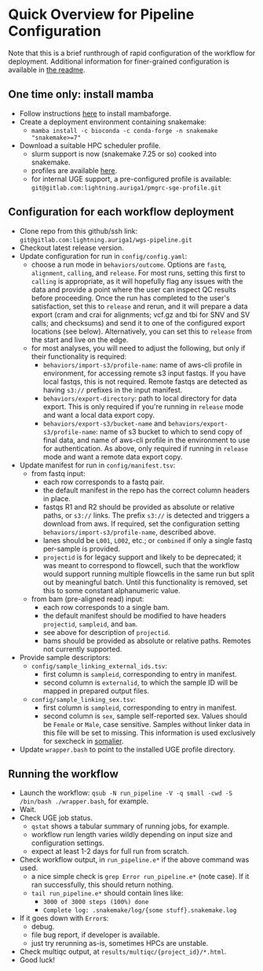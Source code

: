 # Quick Overview for Pipeline Configuration

Note that this is a brief runthrough of rapid configuration
of the workflow for deployment. Additional information for
finer-grained configuration is available in [the readme](README.md).

## One time only: install mamba
- Follow instructions [here](https://mamba.readthedocs.io/en/latest/installation.html) to install mambaforge.
- Create a deployment environment containing snakemake:
    - `mamba install -c bioconda -c conda-forge -n snakemake "snakemake>=7"`
- Download a suitable HPC scheduler profile.
    - slurm support is now (snakemake 7.25 or so) cooked into snakemake.
    - profiles are available [here](https://github.com/Snakemake-Profiles).
    - for internal UGE support, a pre-configured profile is available: `git@gitlab.com:lightning.auriga1/pmgrc-sge-profile.git`

## Configuration for each workflow deployment
- Clone repo from this github/ssh link: `git@gitlab.com:lightning.auriga1/wgs-pipeline.git`
- Checkout latest release version.
- Update configuration for run in `config/config.yaml`:
    - choose a run mode in `behaviors/outcome`. Options are `fastq`, `alignment`, `calling`, and `release`.
      For most runs, setting this first to `calling` is appropriate, as it will hopefully flag any issues
      with the data and provide a point where the user can inspect QC results before proceeding. Once the
      run has completed to the user's satisfaction, set this to `release` and rerun, and it will prepare
      a data export (cram and crai for alignments; vcf.gz and tbi for SNV and SV calls; and checksums)
      and send it to one of the configured export locations (see below). Alternatively, you can set this
      to `release` from the start and live on the edge.
    - for most analyses, you will need to adjust the following, but only if their functionality is required:
        - `behaviors/import-s3/profile-name`: name of aws-cli profile in environment, for accessing remote s3 input fastqs.
          If you have local fastqs, this is not required. Remote fastqs are detected as having `s3://` prefixes
          in the input manifest.
        - `behaviors/export-directory`: path to local directory for data export. This is only required if you're running
          in `release` mode and want a local data export copy.
        - `behaviors/export-s3/bucket-name` and `behaviors/export-s3/profile-name`: name of s3 bucket to which to send copy
          of final data, and name of aws-cli profile in the environment to use for authentication. As above,
          only required if running in `release` mode and want a remote data export copy.
- Update manifest for run in `config/manifest.tsv`:
    - from fastq input:
        - each row corresponds to a fastq pair.
        - the default manifest in the repo has the correct column headers in place.
        - fastqs R1 and R2 should be provided as absolute or relative paths, or `s3://` links. The prefix
          `s3://` is detected and triggers a download from aws. If required, set the configuration setting
          `behaviors/import-s3/profile-name`, described above.
        - lanes should be `L001`, `L002`, etc.; or `combined` if only a single fastq per-sample is provided.
        - `projectid` is for legacy support and likely to be deprecated; it was meant to correspond to flowcell,
          such that the workflow would support running multiple flowcells in the same run but split out by meaningful
          batch. Until this functionality is removed, set this to some constant alphanumeric value.
    - from bam (pre-aligned read) input:
        - each row corresponds to a single bam.
        - the default manifest should be modified to have headers `projectid`, `sampleid`, and `bam`.
        - see above for description of `projectid`.
        - bams should be provided as absolute or relative paths. Remotes not currently supported.
- Provide sample descriptors:
    - `config/sample_linking_external_ids.tsv`:
        - first column is `sampleid`, corresponding to entry in manifest.
        - second column is `externalid`, to which the sample ID will be mapped in prepared output files.
    - `config/sample_linking_sex.tsv`:
        - first column is `sampleid`, corresponding to entry in manifest.
        - second column is `sex`, sample self-reported sex. Values should be `Female` or `Male`, case sensitive.
          Samples without linker data in this file will be set to missing. This information is used exclusively
          for sexcheck in [somalier](https://github.com/brentp/somalier).
- Update `wrapper.bash` to point to the installed UGE profile directory.

## Running the workflow

- Launch the workflow: `qsub -N run_pipeline -V -q small -cwd -S /bin/bash ./wrapper.bash`, for example.
- Wait.
- Check UGE job status.
    - `qstat` shows a tabular summary of running jobs, for example.
    - workflow run length varies wildly depending on input size and configuration settings.
    - expect at least 1-2 days for full run from scratch.
- Check workflow output, in `run_pipeline.e*` if the above command was used.
    - a nice simple check is `grep Error run_pipeline.e*` (note case). If it ran successfully, this should return nothing.
    - `tail run_pipeline.e*` should contain lines like:
        - `3000 of 3000 steps (100%) done`
        - `Complete log: .snakemake/log/{some stuff}.snakemake.log`
- If it goes down with `Error`s:
    - debug.
    - file bug report, if developer is available.
    - just try rerunning as-is, sometimes HPCs are unstable.
- Check multiqc output, at `results/multiqc/{project_id}/*.html`.
- Good luck!
